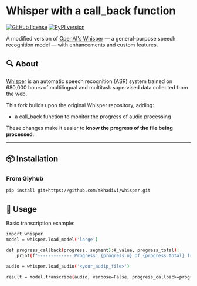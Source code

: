 # Whisper with a call_back function

[![GitHub license](https://img.shields.io/github/license/<your-username>/<your-repo>)](LICENSE)
[![PyPI version](https://img.shields.io/pypi/v/<your-package-name>)](https://pypi.org/project/<your-package-name>/)

A modified version of [OpenAI's Whisper](https://github.com/openai/whisper) — a general-purpose speech recognition model — with enhancements and custom features.

## 🔍 About

[Whisper](https://github.com/openai/whisper) is an automatic speech recognition (ASR) system trained on 680,000 hours of multilingual and multitask supervised data collected from the web.

This fork builds upon the original Whisper repository, adding:
- a call_back function to monitor the progress of audio processing

These changes make it easier to **know the progress of the file being processed**.

---

## 📦 Installation

### From Giyhub
```bash
pip install git+https://github.com/mkhadivi/whisper.git
```

## 🚀 Usage

Basic transcription example:
```bash
import whisper
model = whisper.load_model('large')

def progress_callback(progress, segment):#_value, progress_total):
    print(f"------------- Progress: {progress.n} of {progress.total} frames processed. ------------------")

audio = whisper.load_audio('<your_audip_file>')

result = model.transcribe(audio, verbose=False, progress_callback=progress_callback)
```
